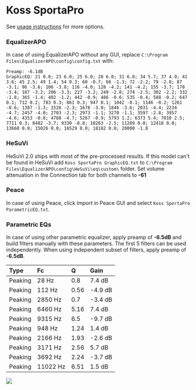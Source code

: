 # Koss SportaPro
See [usage instructions](https://github.com/jaakkopasanen/AutoEq#usage) for more options.

### EqualizerAPO
In case of using EqualizerAPO without any GUI, replace `C:\Program Files\EqualizerAPO\config\config.txt`
with:
```
Preamp: -6.1dB
GraphicEQ: 21 0.0; 23 6.0; 25 6.0; 28 6.0; 31 6.0; 34 5.7; 37 4.9; 41 3.6; 45 2.5; 49 1.4; 54 0.3; 60 -0.7; 66 -1.3; 72 -2.2; 79 -2.8; 87 -3.1; 96 -3.6; 106 -3.8; 116 -4.0; 128 -4.2; 141 -4.2; 155 -3.7; 170 -3.4; 187 -3.2; 206 -3.3; 227 -3.2; 249 -2.8; 274 -2.5; 302 -2.2; 332 -1.8; 365 -1.4; 402 -1.2; 442 -0.9; 486 -0.6; 535 -0.4; 588 -0.2; 647 0.1; 712 0.2; 783 0.3; 861 0.3; 947 0.1; 1042 -0.1; 1146 -0.2; 1261 -0.6; 1387 -1.3; 1526 -2.3; 1678 -3.0; 1846 -3.6; 2031 -4.4; 2234 -4.7; 2457 -4.0; 2703 -2.3; 2973 -1.1; 3270 -1.1; 3597 -2.8; 3957 -4.6; 4353 -0.8; 4788 -4.7; 5267 -0.9; 5793 1.2; 6373 5.4; 7010 2.5; 7711 0.3; 8482 -3.7; 9330 -8.8; 10263 -2.5; 11289 0.0; 12418 0.0; 13660 0.0; 15026 0.0; 16529 0.0; 18182 0.0; 20000 -1.8
```

### HeSuVi
HeSuVi 2.0 ships with most of the pre-processed results. If this model can't be found in HeSuVi add
`Koss SportaPro GraphicEQ.txt` to `C:\Program Files\EqualizerAPO\config\HeSuVi\eq\custom\` folder.
Set volume attenuation in the Connection tab for both channels to **-61**

### Peace
In case of using Peace, click *Import* in Peace GUI and select `Koss SportaPro ParametricEQ.txt`.

### Parametric EQs
In case of using other parametric equalizer, apply preamp of **-6.5dB** and build filters manually
with these parameters. The first 5 filters can be used independently.
When using independent subset of filters, apply preamp of **-6.5dB**.

| Type    | Fc       |    Q | Gain    |
|:--------|:---------|:-----|:--------|
| Peaking | 28 Hz    | 0.8  | 7.4 dB  |
| Peaking | 112 Hz   | 0.56 | -4.9 dB |
| Peaking | 2850 Hz  | 0.7  | -3.4 dB |
| Peaking | 6460 Hz  | 5.16 | 7.4 dB  |
| Peaking | 9315 Hz  | 6.5  | -9.7 dB |
| Peaking | 948 Hz   | 1.24 | 1.4 dB  |
| Peaking | 2166 Hz  | 1.93 | -2.6 dB |
| Peaking | 3171 Hz  | 2.56 | 5.7 dB  |
| Peaking | 3692 Hz  | 2.24 | -3.7 dB |
| Peaking | 11022 Hz | 6.51 | 1.5 dB  |

![](https://raw.githubusercontent.com/jaakkopasanen/AutoEq/master/results/headphonecom/sbaf-serious/Koss%20SportaPro/Koss%20SportaPro.png)